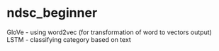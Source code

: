# ndsc_beginner

GloVe - using word2vec (for transformation of word to vectors output)
LSTM - classifying category based on text
